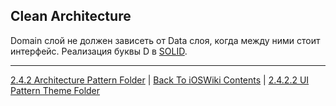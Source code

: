 ## Clean Architecture

Domain слой не должен зависеть от Data слоя, когда между ними стоит интерфейс. Реализация буквы D в [SOLID](/2%20ComputerScience/2.4%20Patterns/2.4.4%20DesignPrinciple/2.4.4.5%20SOLID.md).

---

[2.4.2 Architecture Pattern Folder](../2.4.2%20ArchitecturePattern/) | [Back To iOSWiki Contents](https://github.com/eldaroid/iOSWiki) | [2.4.2.2 UI Pattern Theme Folder](./2.4.2.2%20UIPattern/)
